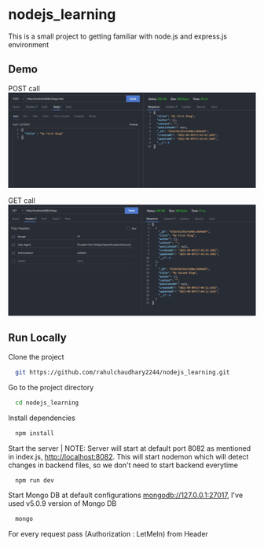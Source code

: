 # nodejs_learning

This is a small project to getting familiar with node.js and express.js environment

## Demo

POST call
![post-call-sample.png](https://github.com/rahulchaudhary2244/media-repository/blob/main/blog_post_nodejs.PNG)

GET call
![get-call-sample.png](https://github.com/rahulchaudhary2244/media-repository/blob/main/blog_get_nodejs.PNG)

## Run Locally

Clone the project

```bash
  git https://github.com/rahulchaudhary2244/nodejs_learning.git
```

Go to the project directory

```bash
  cd nodejs_learning
```

Install dependencies

```bash
  npm install
```

Start the server | NOTE: Server will start at default port 8082 as mentioned in index.js, [http://localhost:8082](http://localhost:8082). This will start nodemon which will detect changes in backend files, so we don't need to start backend everytime

```bash
  npm run dev
```

Start Mongo DB at default configurations [mongodb://127.0.0.1:27017](mongodb://127.0.0.1:27017), I've used v5.0.9 version of Mongo DB

```bash
  mongo
```

For every request pass (Authorization : LetMeIn) from Header
